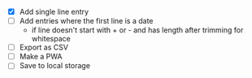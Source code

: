 - [x] Add single line entry
- [ ] Add entries where the first line is a date
  - if line doesn't start with + or - and has length after trimming for whitespace
- [ ] Export as CSV
- [ ] Make a PWA
- [ ] Save to local storage
